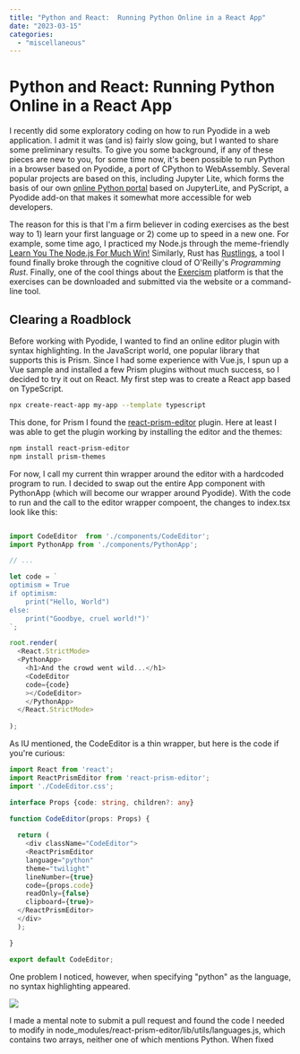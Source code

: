 ```yaml
---
title: "Python and React:  Running Python Online in a React App"
date: "2023-03-15"
categories: 
  - "miscellaneous"
---
```

# Python and React:  Running Python Online in a React App
I recently did some exploratory coding on how to run Pyodide in a web application. I admit it was (and is) fairly slow going, but I wanted to share some preliminary results. To give you some background, if any of these pieces are new to you, for some time now, it's been possible to run Python in a browser based on Pyodide, a port of CPython to WebAssembly. Several popular projects are based on this, including Jupyter Lite, which forms the basis of our own [online Python portal](https://jupyter.codesolid.com/lab/index.html?path=index.ipynb) based on JupyterLite, and PyScript, a Pyodide add-on that makes it somewhat more accessible for web developers.

The reason for this is that I'm a firm believer in coding exercises as the best way to 1) learn your first language or 2) come up to speed in a new one. For example, some time ago, I practiced my Node.js through the meme-friendly [Learn You The Node.js For Much Win!](https://github.com/workshopper/learnyounode) Similarly, Rust has [Rustlings](https://github.com/rust-lang/rustlings), a tool I found finally broke through the cognitive cloud of O'Reilly's _Programming Rust_. Finally, one of the cool things about the [Exercism](https://exercism.org/) platform is that the exercises can be downloaded and submitted via the website or a command-line tool.

## Clearing a Roadblock

Before working with Pyodide, I wanted to find an online editor plugin with syntax highlighting. In the JavaScript world, one popular library that supports this is Prism. Since I had some experience with Vue.js, I spun up a Vue sample and installed a few Prism plugins without much success, so I decided to try it out on React. My first step was to create a React app based on TypeScript.

```bash
npx create-react-app my-app --template typescript
```

This done, for Prism I found the [react-prism-editor](https://www.npmjs.com/package/react-prism-editor) plugin. Here at least I was able to get the plugin working by installing the editor and the themes:

```bash
npm install react-prism-editor
npm install prism-themes
```

For now, I call my current thin wrapper around the editor with a hardcoded program to run. I decided to swap out the entire App component with PythonApp (which will become our wrapper around Pyodide). With the code to run and the call to the editor wrapper compoent, the changes to index.tsx look like this:

```typescript

import CodeEditor  from './components/CodeEditor';
import PythonApp from './components/PythonApp';

// ...

let code = `
optimism = True
if optimism:
    print("Hello, World")
else:
    print("Goodbye, cruel world!")'
`;

root.render(
  <React.StrictMode>
  <PythonApp>
    <h1>And the crowd went wild...</h1>
    <CodeEditor 
    code={code}
    ></CodeEditor>
    </PythonApp>
  </React.StrictMode>
  
);
```

As IU mentioned, the CodeEditor is a thin wrapper, but here is the code if you're curious:

```typescript
import React from 'react';
import ReactPrismEditor from 'react-prism-editor';
import './CodeEditor.css';

interface Props {code: string, children?: any}

function CodeEditor(props: Props) {
  
  return (
    <div className="CodeEditor">
    <ReactPrismEditor
    language="python"
    theme="twilight"
    lineNumber={true}
    code={props.code}
    readOnly={false}
    clipboard={true}>
  </ReactPrismEditor>
  </div>
  );

}

export default CodeEditor;
```

One problem I noticed, however, when specifying "python" as the language, no syntax highlighting appeared.

![](/images/python-and-react-running-python-online-in-a-react-app/image-11.png)

I made a mental note to submit a pull request and found the code I needed to modify in node\_modules/react-prism-editor/lib/utils/languages.js, which contains two arrays, neither one of which mentions Python. When fixed
